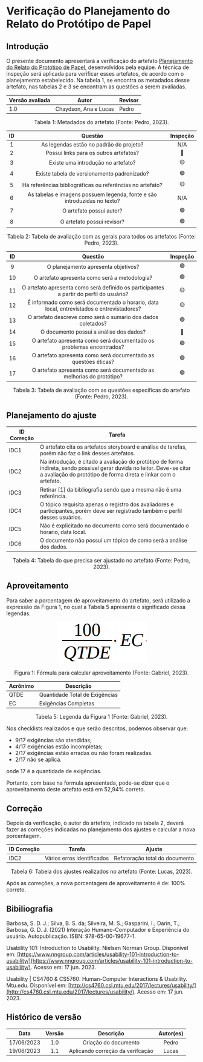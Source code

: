 # Verificação do Planejamento do Relato do Protótipo de Papel

## Introdução

O presente documento apresentará a verificação do artefato [Planejamento do Relato do Protótipo de Papel](../../design-avaliacao-desenvolvimento/nivel2/prototipoDePapel/planejamentoRelatoResultadosAvaliacaoPrototipoPapel.md), desenvolvidos pela equipe. A técnica de inspeção será aplicada para verificar esses artefatos, de acordo com o planejamento estabelecido. Na tabela 1, se encontra os metadados desse artefato, nas tabelas 2 e 3 se encontram as questões a serem avaliadas.

<center>

| Versão avaliada | Autor                 | Revisor |
| ---------------- | --------------------- | ------- |
| 1.0              | Chaydson, Ana e Lucas | Pedro   |

</center>

<div style="text-align: center">
<p> Tabela 1: Metadados do artefato (Fonte: Pedro, 2023). </p>
</div>

| ID |                                 Questão                                 | Inspeção |
| :-: | :-----------------------------------------------------------------------: | :--------: |
| 1 |                 As legendas estão no padrão do projeto?                 |    N/A    |
| 2 |                  Possui links para os outros artefatos?                  |     🔴     |
| 3 |                   Existe uma introdução no artefato?                   |     🟡     |
| 4 |                Existe tabela de versionamento padronizado?                |     🟢     |
| 5 |      Há referências bibliográficas ou referências no artefato?      |     🟡     |
| 6 | As tabelas e imagens possuem legenda, fonte e são introduzidas no texto? |    N/A    |
| 7 |                         O artefato possui autor?                         |     🟢     |
| 8 |                        O artefato possui revisor?                        |     🟢     |

<div style="text-align: center">
<p> Tabela 2: Tabela de avaliação com as gerais para todos os artefatos (Fonte: Pedro, 2023). </p>
</div>

| ID |                                          Questão                                          | Inspeção |
| :-: | :-----------------------------------------------------------------------------------------: | :--------: |
| 9 |                             O planejamento apresenta objetivos?                             |     🟢     |
| 10 |                       O artefato apresenta como será a metodologia?                       |     🟢     |
| 11 |  O artefato apresenta como será definido os participantes a partir do perfil do usuário?  |     🟡     |
| 12 | É informado como será documentado o horario, data local, entrevistados e entrevistadores? |     🟡     |
| 13 |               O artefato descreve como será o sumario dos dados coletados?               |     🟢     |
| 14 |                          O documento possui a análise dos dados?                          |     🔴     |
| 15 |            O artefato apresenta como será documentado os problemas encontrados?            |     🟢     |
| 16 |              O artefato apresenta como será documentado as questões éticas?              |     🟢     |
| 17 |           O artefato apresenta como será documentado as melhorias do protótipo?           |     🟢     |

<div style="text-align: center">
<p> Tabela 3: Tabela de avaliação com as questões específicas do artefato (Fonte: Pedro, 2023). </p>
</div>

## Planejamento do ajuste

| ID Correção | Tarefa                                                                                                                                                                                              |
| ------------- | --------------------------------------------------------------------------------------------------------------------------------------------------------------------------------------------------- |
| IDC1          | O artefato cita os artefatos storyboard e análise de tarefas, porém não faz o link desses artefatos.                                                                                             |
| IDC2          | Na introdução, é citado a avaliação do protótipo de forma indireta, sendo possivel gerar duvida no leitor. Deve-se citar a avaliação do protótipo de forma direta e linkar com o artefato. |
| IDC3          | Retirar [1] da bibliografia sendo que a mesma não é uma referência.                                                                                                                              |
| IDC4          | O tópico requisita apenas o registro dos avaliadores e participantes, porém deve ser registrado também o perfil desses usuários.                                                               |
| IDC5          | Não é explicitado no documento como será documentado o horario, data local.                                                                                                                     |
| IDC6          | O documento não possui um tópico de como será a análise dos dados.                                                                                                                              |

<div style="text-align: center">
<p> Tabela 4: Tabela do que precisa ser ajustado no artefato (Fonte: Pedro, 2023). </p>
</div>

## Aproveitamento

Para saber a porcentagem de aproveitamento do artefato, será utilizado a expressão da Figura 1, no qual a Tabela 5 apresenta o significado dessa legendas.

<center>

<img src="../../../images/formulaCalculoAproveitamento.png"  alt="legenda da fórmula da figura 1"/>
<div style="text-align: center">

<p> Figura 1: Fórmula para calcular aproveitamento (Fonte: Gabriel, 2023). </p>
</div>

| Acrônimo | Descrição                     |
| --------- | ------------------------------- |
| QTDE      | Quantidade Total de Exigências |
| EC        | Exigências Completas           |

<div style="text-align: center">
<p> Tabela 5: Legenda da Figura 1 (Fonte: Gabriel, 2023). </p>
</div>

</center>

Nos checklists realizados e que serão descritos, podemos observar que:

- 9/17 exigências são atendidas;
- 4/17 exigências estão incompletas;
- 2/17 exigências estão erradas ou não foram realizadas.
- 2/17 não se aplica.

onde 17 é a quantidade de exigências.

Portanto, com base na formula apresentada, pode-se dizer que o aproveitamento deste artefato está em 52,94% correto.

## Correção

Depois da verificação, o autor do artefato, indicado na tabela 2, deverá fazer as correções indicadas no planejamento dos ajustes e calcular a nova porcentagem.

<center>

| ID Correção | Tarefa                      | Ajuste                           |
| ------------- | --------------------------- | -------------------------------- |
| IDC2          | Vários erros identificados | Refatoração total do documento |

</center>
<!-- Atualizar histórico de versão, após corrigir. -->

<div style="text-align: center">
<p> Tabela 6: Tabela dos ajustes realizados no artefato (Fonte: Lucas, 2023). </p>
</div>

Após as correções, a nova porcentagem de aproveitamento é de: 100% correto.

## Bibiliografia

Barbosa, S. D. J.; Silva, B. S. da; Silveira, M. S.; Gasparini, I.; Darin, T.; Barbosa, G. D. J. (2021) Interação Humano-Computador e Experiência do usuário. Autopublicação. ISBN: 978-65-00-19677-1.

Usability 101: Introduction to Usability. Nielsen Norman Group. Disponível em: [https://www.nngroup.com/articles/usability-101-introduction-to-usability/](https://www.nngroup.com/articles/usability-101-introduction-to-usability/). Acesso em: 17 jun. 2023.

‌Usability | CS4760 & CS5760: Human-Computer Interactions & Usability. Mtu.edu. Disponível em: [http://cs4760.csl.mtu.edu/2017/lectures/usability/](http://cs4760.csl.mtu.edu/2017/lectures/usability/). Acesso em: 17 jun. 2023.

## Histórico de versão

|    Data    | Versão |             Descrição             | Autor(es) |
| :--------: | :-----: | :----------------------------------: | :-------: |
| 17/06/2023 |   1.0   |        Criação do documento        |   Pedro   |
| 19/06/2023 |   1.1   | Aplicando correção da verifcação |   Lucas   |
